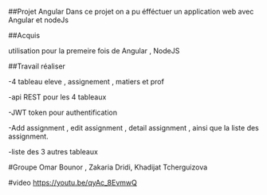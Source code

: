 ##Projet Angular
Dans ce projet on a pu éfféctuer un application web avec Angular et nodeJs

##Acquis

utilisation pour la premeire fois de Angular , NodeJS

##Travail réaliser

-4 tableau eleve , assignement , matiers et prof 

-api REST pour les 4 tableaux 

-JWT token pour authentification 

-Add assignment , edit assignment , detail assignment , ainsi que la liste des assignment.

-liste des 3 autres tableaux

#Groupe
Omar Bounor , Zakaria Dridi, Khadijat Tcherguizova

#video 
https://youtu.be/qyAc_8EvmwQ
